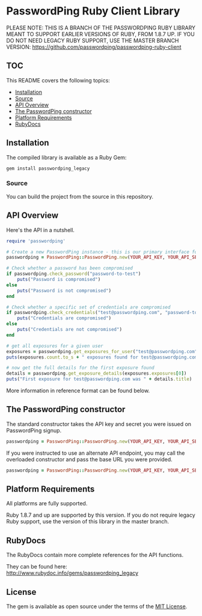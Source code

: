 # PasswordPing Ruby Client Library

PLEASE NOTE: THIS IS A BRANCH OF THE PASSWORDPING RUBY LIBRARY MEANT TO SUPPORT EARLIER VERSIONS OF RUBY, FROM 1.8.7 UP.  IF YOU DO
NOT NEED LEGACY RUBY SUPPORT, USE THE MASTER BRANCH VERSION: https://github.com/passwordping/passwordping-ruby-client

## TOC

This README covers the following topics:

- [Installation](#installation)
- [Source](#source)
- [API Overview](#api-overview)
- [The PasswordPing constructor](#the-passwordping-constructor)
- [Platform Requirements](#platform-requirements)
- [RubyDocs](#rubydocs)

## Installation

The compiled library is available as a Ruby Gem:

```shell
gem install passwordping_legacy
```

### Source

You can build the project from the source in this repository.

## API Overview

Here's the API in a nutshell.

```ruby
require 'passwordping'

# Create a new PasswordPing instance - this is our primary interface for making API calls
passwordping = PasswordPing::PasswordPing.new(YOUR_API_KEY, YOUR_API_SECRET)

# Check whether a password has been compromised
if passwordping.check_password("password-to-test")
    puts("Password is compromised")
else
    puts("Password is not compromised")
end

# Check whether a specific set of credentials are compromised
if passwordping.check_credentials("test@passwordping.com", "password-to-test")
    puts("Credentials are compromised")
else
    puts("Credentials are not compromised")
end

# get all exposures for a given user
exposures = passwordping.get_exposures_for_user("test@passwordping.com")
puts(exposures.count.to_s + " exposures found for test@passwordping.com")

# now get the full details for the first exposure found
details = passwordping.get_exposure_details(exposures.exposures[0])
puts("First exposure for test@passwordping.com was " + details.title)
```

More information in reference format can be found below.

## The PasswordPing constructor

The standard constructor takes the API key and secret you were issued on PasswordPing signup.

```ruby
passwordping = PasswordPing::PasswordPing.new(YOUR_API_KEY, YOUR_API_SECRET)
```

If you were instructed to use an alternate API endpoint, you may call the overloaded constructor and pass the base URL you were provided.

```ruby
passwordping = PasswordPing::PasswordPing.new(YOUR_API_KEY, YOUR_API_SECRET, "https://api-alt.passwordping.com/v1")
```

## Platform Requirements

All platforms are fully supported.  

Ruby 1.8.7 and up are supported by this version.  If you do not require legacy Ruby support, use the version of this library in the master branch.

## RubyDocs

The RubyDocs contain more complete references for the API functions.  

They can be found here: <http://www.rubydoc.info/gems/passwordping_legacy>

## License

The gem is available as open source under the terms of the [MIT License](http://opensource.org/licenses/MIT).
